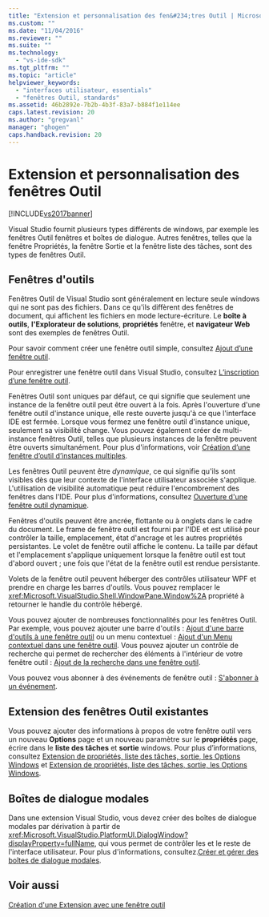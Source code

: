 ```yaml
---
title: "Extension et personnalisation des fen&#234;tres Outil | Microsoft Docs"
ms.custom: ""
ms.date: "11/04/2016"
ms.reviewer: ""
ms.suite: ""
ms.technology: 
  - "vs-ide-sdk"
ms.tgt_pltfrm: ""
ms.topic: "article"
helpviewer_keywords: 
  - "interfaces utilisateur, essentials"
  - "fenêtres Outil, standards"
ms.assetid: 46b2892e-7b2b-4b3f-83a7-b884f1e114ee
caps.latest.revision: 20
ms.author: "gregvanl"
manager: "ghogen"
caps.handback.revision: 20
---
```

# Extension et personnalisation des fen&#234;tres Outil
[!INCLUDE[vs2017banner](../code-quality/includes/vs2017banner.md)]

Visual Studio fournit plusieurs types différents de windows, par exemple les fenêtres Outil fenêtres et boîtes de dialogue. Autres fenêtres, telles que la fenêtre Propriétés, la fenêtre Sortie et la fenêtre liste des tâches, sont des types de fenêtres Outil.  
  
## Fenêtres d'outils  
 Fenêtres Outil de Visual Studio sont généralement en lecture seule windows qui ne sont pas des fichiers. Dans ce qu'ils diffèrent des fenêtres de document, qui affichent les fichiers en mode lecture\-écriture. Le **boîte à outils**, **l'Explorateur de solutions**, **propriétés** fenêtre, et **navigateur Web** sont des exemples de fenêtres Outil.  
  
 Pour savoir comment créer une fenêtre outil simple, consultez [Ajout d’une fenêtre outil](../extensibility/adding-a-tool-window.md).  
  
 Pour enregistrer une fenêtre outil dans Visual Studio, consultez [L’inscription d’une fenêtre outil](../extensibility/registering-a-tool-window.md).  
  
 Fenêtres Outil sont uniques par défaut, ce qui signifie que seulement une instance de la fenêtre outil peut être ouvert à la fois. Après l'ouverture d'une fenêtre outil d'instance unique, elle reste ouverte jusqu'à ce que l'interface IDE est fermée. Lorsque vous fermez une fenêtre outil d'instance unique, seulement sa visibilité change. Vous pouvez également créer de multi\-instance fenêtres Outil, telles que plusieurs instances de la fenêtre peuvent être ouverts simultanément. Pour plus d'informations, voir [Création d’une fenêtre d’outil d’instances multiples](../extensibility/creating-a-multi-instance-tool-window.md).  
  
 Les fenêtres Outil peuvent être *dynamique*, ce qui signifie qu'ils sont visibles dès que leur contexte de l'interface utilisateur associée s'applique. L'utilisation de visibilité automatique peut réduire l'encombrement des fenêtres dans l'IDE. Pour plus d'informations, consultez [Ouverture d'une fenêtre outil dynamique](../extensibility/opening-a-dynamic-tool-window.md).  
  
 Fenêtres d'outils peuvent être ancrée, flottante ou à onglets dans le cadre du document. Le frame de fenêtre outil est fourni par l'IDE et est utilisé pour contrôler la taille, emplacement, état d'ancrage et les autres propriétés persistantes. Le volet de fenêtre outil affiche le contenu. La taille par défaut et l'emplacement s'applique uniquement lorsque la fenêtre outil est tout d'abord ouvert ; une fois que l'état de la fenêtre outil est rendue persistante.  
  
 Volets de la fenêtre outil peuvent héberger des contrôles utilisateur WPF et prendre en charge les barres d'outils. Vous pouvez remplacer le <xref:Microsoft.VisualStudio.Shell.WindowPane.Window%2A> propriété à retourner le handle du contrôle hébergé.  
  
 Vous pouvez ajouter de nombreuses fonctionnalités pour les fenêtres Outil. Par exemple, vous pouvez ajouter une barre d'outils : [Ajout d'une barre d'outils à une fenêtre outil](../extensibility/adding-a-toolbar-to-a-tool-window.md) ou un menu contextuel : [Ajout d'un Menu contextuel dans une fenêtre outil](../extensibility/adding-a-shortcut-menu-in-a-tool-window.md). Vous pouvez ajouter un contrôle de recherche qui permet de rechercher des éléments à l'intérieur de votre fenêtre outil : [Ajout de la recherche dans une fenêtre outil](../extensibility/adding-search-to-a-tool-window.md).  
  
 Vous pouvez vous abonner à des événements de fenêtre outil : [S'abonner à un événement](../extensibility/subscribing-to-an-event.md).  
  
## Extension des fenêtres Outil existantes  
 Vous pouvez ajouter des informations à propos de votre fenêtre outil vers un nouveau **Options** page et un nouveau paramètre sur le **propriétés** page, écrire dans le **liste des tâches** et **sortie** windows. Pour plus d’informations, consultez [Extension de propriétés, liste des tâches, sortie, les Options Windows](../extensibility/extending-the-properties-task-list-output-and-options-windows.md) et [Extension de propriétés, liste des tâches, sortie, les Options Windows](../extensibility/extending-the-properties-task-list-output-and-options-windows.md).  
  
## Boîtes de dialogue modales  
 Dans une extension Visual Studio, vous devez créer des boîtes de dialogue modales par dérivation à partir de <xref:Microsoft.VisualStudio.PlatformUI.DialogWindow?displayProperty=fullName>, qui vous permet de contrôler les et le reste de l'interface utilisateur. Pour plus d'informations, consultez.[Créer et gérer des boîtes de dialogue modales](../extensibility/creating-and-managing-modal-dialog-boxes.md).  
  
## Voir aussi  
 [Création d'une Extension avec une fenêtre outil](../extensibility/creating-an-extension-with-a-tool-window.md)